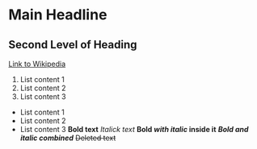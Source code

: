 # Main Headline
## Second Level of Heading
[Link to Wikipedia](https://www.wikipedia.org/)
1. List content 1
2. List content 2
3. List content 3
- List content 1
- List content 2
- List content 3
**Bold text**
*Italick text*
**Bold _with italic_ inside it**
***Bold and italic combined***
~~Deleted text~~
